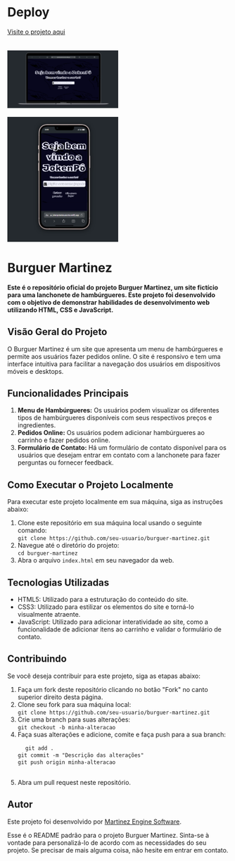 <h1>Deploy</h1>
<a href="https://burguermartinez.netlify.app" target="blank"> Visite o projeto aqui</a>
<br>
<br>
<br>
<div>  
  <img src="https://raw.githubusercontent.com/LucMLC/Projeto-Joken-P-/a3ca5cdf8bf36248e7d9e0ba089ff499d4ea1704/assets/Captura%20de%20tela%202024-01-31%20230523.png" width="50%">  
  <br>
  <br>
<img src="https://raw.githubusercontent.com/LucMLC/Projeto-Joken-P-/a3ca5cdf8bf36248e7d9e0ba089ff499d4ea1704/assets/Captura%20de%20tela%202024-01-31%20230621.png" width="50%">
</div>
<h1>Burguer Martinez</h1>

<p><b>Este é o repositório oficial do projeto Burguer Martinez, um site fictício para uma lanchonete de hambúrgueres. Este projeto foi desenvolvido com o objetivo de demonstrar habilidades de desenvolvimento web utilizando HTML, CSS e JavaScript.</b></p>

 <h2>Visão Geral do Projeto</h2>

  <p>O Burguer Martinez é um site que apresenta um menu de hambúrgueres e permite aos usuários fazer pedidos online. O
  site é responsivo e tem uma interface intuitiva para facilitar a navegação dos usuários em dispositivos móveis e
  desktops.</p>

 <h2>Funcionalidades Principais</h2>

 <ol>
 <li><strong>Menu de Hambúrgueres:</strong> Os usuários podem visualizar os diferentes tipos de hambúrgueres
  disponíveis com seus respectivos preços e ingredientes.</li>
 <li><strong>Pedidos Online:</strong> Os usuários podem adicionar hambúrgueres ao carrinho e fazer pedidos
   online.</li>
<li><strong>Formulário de Contato:</strong> Há um formulário de contato disponível para os usuários que desejam
entrar em contato com a lanchonete para fazer perguntas ou fornecer feedback.</li>
  </ol>

<h2>Como Executar o Projeto Localmente</h2>

<p>Para executar este projeto localmente em sua máquina, siga as instruções abaixo:</p>

 <ol>
  <li>Clone este repositório em sua máquina local usando o seguinte comando:</li>
  <code>git clone https://github.com/seu-usuario/burguer-martinez.git</code>
  <li>Navegue até o diretório do projeto:</li>
  <code>cd burguer-martinez</code>
  <li>Abra o arquivo <code>index.html</code> em seu navegador da web.</li>
   </ol>

  <h2>Tecnologias Utilizadas</h2>

  <ul>
  <li>HTML5: Utilizado para a estruturação do conteúdo do site.</li>
  <li>CSS3: Utilizado para estilizar os elementos do site e torná-lo visualmente atraente.</li>
  <li>JavaScript: Utilizado para adicionar interatividade ao site, como a funcionalidade de adicionar itens ao
  carrinho e validar o formulário de contato.</li>
  </ul>

  <h2>Contribuindo</h2>

  <p>Se você deseja contribuir para este projeto, siga as etapas abaixo:</p>

  <ol>
  <li>Faça um fork deste repositório clicando no botão "Fork" no canto superior direito desta página.</li>
  <li>Clone seu fork para sua máquina local:</li>
  <code>git clone https://github.com/seu-usuario/burguer-martinez.git</code>
  <li>Crie uma branch para suas alterações:</li>
  <code>git checkout -b minha-alteracao</code>
  <li>Faça suas alterações e adicione, comite e faça push para a sua branch:</li>
  <pre>
  <code>git add .
git commit -m "Descrição das alterações"
git push origin minha-alteracao</code>
  </pre>
  <li>Abra um pull request neste repositório.</li>
  </ol>

  <h2>Autor</h2>

  <p>Este projeto foi desenvolvido por <a href="https://github.com/LucMLC">Martinez Engine Software</a>.</p>

 <p>Esse é o README padrão para o projeto Burguer Martinez. Sinta-se à vontade para personalizá-lo de acordo com as
        necessidades do seu projeto. Se precisar de mais alguma coisa, não hesite em entrar em contato.</p>


